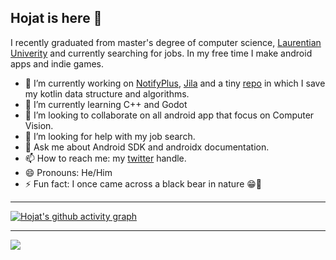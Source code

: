 ## Hojat is here 👋

I recently graduated from master's degree of computer science, <a href="https://laurentian.ca/program/computer-science">Laurentian Univerity</a> and currently searching for jobs. In my free time I make android apps and indie games.

- 🔭 I’m currently working on <a href="https://github.com/hojat72elect/Notifyplus">NotifyPlus</a>, <a href="https://github.com/hojat72elect/Jila">Jila</a> and a tiny <a href="https://github.com/hojat72elect/Kotlin_Data_Structures_Algorithms">repo</a> in which I save my kotlin data structure and algorithms.
- 🌱 I’m currently learning C++ and Godot
- 👯 I’m looking to collaborate on all android app that focus on Computer Vision.
- 🤔 I’m looking for help with my job search.
- 💬 Ask me about Android SDK and androidx documentation.
- 📫 How to reach me: my <a href="https://twitter.com/hojat_93">twitter</a> handle.
- 😄 Pronouns: He/Him
- ⚡ Fun fact: I once came across a black bear in nature 😁🐻

---------------------------------------------------------------------------------------
[![Hojat's github activity graph](https://activity-graph.herokuapp.com/graph?username=hojat72elect&theme=dracula)](https://github.com/ashutosh00710/github-readme-activity-graph)

-------------------------------------------------------------
![](https://komarev.com/ghpvc/?username=hojat72elect)
